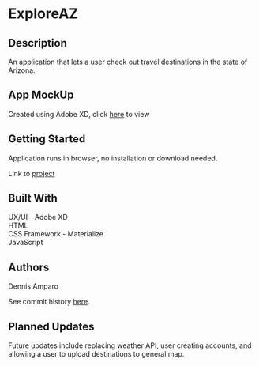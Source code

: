 # ExploreAZ

## Description

An application that lets a user check out travel destinations in the state of Arizona.

## App MockUp

Created using Adobe XD, click [here](https://xd.adobe.com/view/c7b96b0d-0230-4bb8-5d68-4edb348a0872-b188/) to view

## Getting Started

Application runs in browser, no installation or download needed.

Link to [project](https://damparo.github.io/ExploreAZ/)

## Built With

UX/UI - Adobe XD <br>
HTML <br>
CSS Framework - Materialize <br>
JavaScript <br>

## Authors
Dennis Amparo <br>

See commit history [here](https://github.com/damparo/ExploreAZ/graphs/contributors).

## Planned Updates
Future updates include replacing weather API, user creating accounts, and allowing a user to upload destinations to general map.